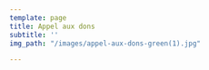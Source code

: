 ```yaml
---
template: page
title: Appel aux dons
subtitle: ''
img_path: "/images/appel-aux-dons-green(1).jpg"

---
```

